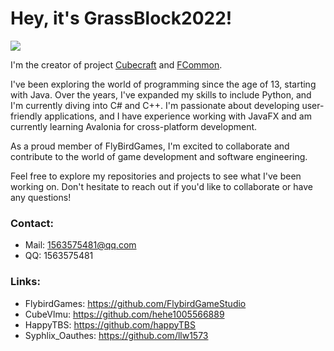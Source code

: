 # Hey, it's GrassBlock2022!

<a href="https://github.com/Grass-Block">
  <img src="https://github-readme-stats.vercel.app/api/?username=Grass-Block&theme=github_dark&show_icons=true" />
</a>

I'm the creator of project 
[Cubecraft](https://github.com/FlybirdGameStudio/Cubecraft) and 
[FCommon](https://github.com/ProtonGameStudio/FCommon).

I've been exploring the world of programming since the age of 13, starting with Java. 
Over the years, I've expanded my skills to include Python, and I'm currently diving into C# and C++.
I'm passionate about developing user-friendly applications, 
and I have experience working with JavaFX and am currently learning Avalonia for cross-platform development.

As a proud member of FlyBirdGames, 
I'm excited to collaborate and contribute to the world of game development and software engineering.

Feel free to explore my repositories and projects to see what I've been working on. 
Don't hesitate to reach out if you'd like to collaborate or have any questions!

### Contact:
- Mail: 1563575481@qq.com
- QQ: 1563575481

### Links:
- FlybirdGames: https://github.com/FlybirdGameStudio
- CubeVlmu: https://github.com/hehe1005566889
- HappyTBS: https://github.com/happyTBS
- Syphlix_Oauthes: https://github.com/llw1573


